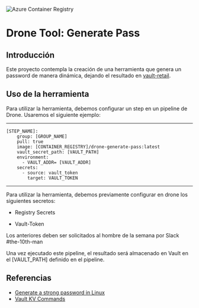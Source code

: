 ![](/images/container-registry.png "Azure Container Registry")
# Drone Tool: Generate Pass

## Introducción

Este proyecto contempla la creación de una herramienta que genera un password de manera dinámica, dejando el resultado en [vault-retail](https://vault.walmartretail.cl).

## Uso de la herramienta

Para utilizar la herramienta, debemos configurar un step en un pipeline de Drone. Usaremos el siguiente ejemplo:

---- 
```
[STEP_NAME]:
    group: [GROUP_NAME]
    pull: true
    image: [CONTAINER_REGISTRY]/drone-generate-pass:latest
    vault_secret_path: [VAULT_PATH]
    environment:
      - VAULT_ADDR= [VAULT_ADDR]
    secrets:
      - source: vault_token
        target: VAULT_TOKEN
```
---- 

Para utilizar la herramienta, debemos previamente configurar en drone los siguientes secretos:

- Registry Secrets

- Vault-Token 

Los anteriores deben ser solicitados al hombre de la semana por Slack #the-10th-man

Una vez ejecutado este pipeline, el resultado será almacenado en Vault en el [VAULT_PATH] definido en el pipeline.


## Referencias

  - [Generate a strong password in Linux](https://www.ostechnix.com/4-easy-ways-to-generate-a-strong-password-in-linux/)
  - [Vault KV Commands](https://www.vaultproject.io/docs/commands/kv/index.html)
